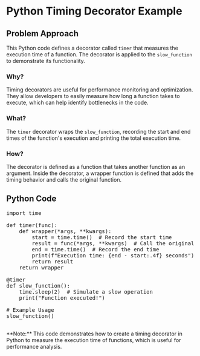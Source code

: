 # Python Timing Decorator Example

<div class="content">

## Problem Approach

This Python code defines a decorator called `timer` that measures the execution time of a function. The decorator is applied to the `slow_function` to demonstrate its functionality.

### Why?

Timing decorators are useful for performance monitoring and optimization. They allow developers to easily measure how long a function takes to execute, which can help identify bottlenecks in the code.

### What?

The `timer` decorator wraps the `slow_function`, recording the start and end times of the function's execution and printing the total execution time.

### How?

The decorator is defined as a function that takes another function as an argument. Inside the decorator, a wrapper function is defined that adds the timing behavior and calls the original function.

</div>

## Python Code

<pre>import time

def timer(func):
    def wrapper(*args, **kwargs):
        start = time.time()  # Record the start time
        result = func(*args, **kwargs)  # Call the original function
        end = time.time()  # Record the end time
        print(f"Execution time: {end - start:.4f} seconds")  # Print the execution time
        return result
    return wrapper

@timer
def slow_function():
    time.sleep(2)  # Simulate a slow operation
    print("Function executed!")

# Example Usage
slow_function()
    </pre>

<div class="note">**Note:** This code demonstrates how to create a timing decorator in Python to measure the execution time of functions, which is useful for performance analysis.</div>